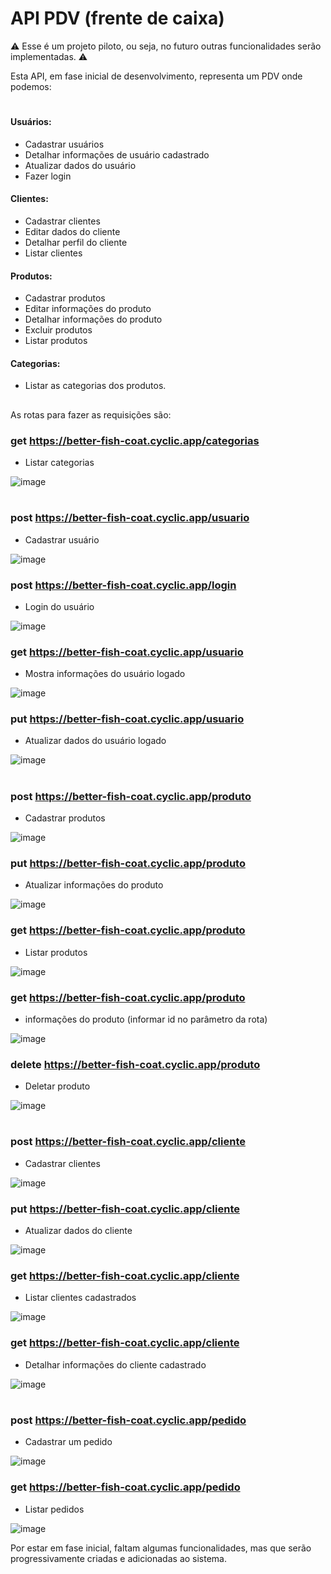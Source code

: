 # API PDV (frente de caixa)

⚠️ Esse é um projeto piloto, ou seja, no futuro outras funcionalidades serão implementadas. ⚠️

Esta API, em fase inicial de desenvolvimento, representa um PDV onde podemos:<br>

#

#### Usuários:

- Cadastrar usuários
- Detalhar informações de usuário cadastrado
- Atualizar dados do usuário
- Fazer login

#### Clientes:

- Cadastrar clientes
- Editar dados do cliente
- Detalhar perfil do cliente
- Listar clientes

#### Produtos:

- Cadastrar produtos
- Editar informações do produto
- Detalhar informações do produto
- Excluir produtos
- Listar produtos

#### Categorias:

- Listar as categorias dos produtos.

##

As rotas para fazer as requisições são:

### get https://better-fish-coat.cyclic.app/categorias<br>

- Listar categorias

![image](https://github.com/cubos-academy/desafio-backend-modulo-05-sistema-pdv-b2b-ifood-t10/assets/94409465/79aac015-93d4-4288-af8c-399390b33fdc)

#

### post https://better-fish-coat.cyclic.app/usuario<br>

- Cadastrar usuário

![image](https://github.com/cubos-academy/desafio-backend-modulo-05-sistema-pdv-b2b-ifood-t10/assets/94409465/c50ca167-28f9-4e9d-bfdc-ff05dd8a7e93)

### post https://better-fish-coat.cyclic.app/login<br>

- Login do usuário

![image](https://github.com/cubos-academy/desafio-backend-modulo-05-sistema-pdv-b2b-ifood-t10/assets/94409465/140903e4-6f9f-4366-b44e-db72f171984d)

### get https://better-fish-coat.cyclic.app/usuario<br>

- Mostra informações do usuário logado

![image](https://github.com/cubos-academy/desafio-backend-modulo-05-sistema-pdv-b2b-ifood-t10/assets/94409465/e4a1536e-226c-4126-979c-3570cf331226)

### put https://better-fish-coat.cyclic.app/usuario<br>

- Atualizar dados do usuário logado

![image](https://github.com/cubos-academy/desafio-backend-modulo-05-sistema-pdv-b2b-ifood-t10/assets/94409465/448cc2f9-4f52-4f2f-ada5-00196fd8769e)

#

### post https://better-fish-coat.cyclic.app/produto<br>

- Cadastrar produtos

![image](https://github.com/cubos-academy/desafio-backend-modulo-05-sistema-pdv-b2b-ifood-t10/assets/94409465/532008bc-b89d-4e4a-82cc-3ab9a4932c68)

### put https://better-fish-coat.cyclic.app/produto<br>

- Atualizar informações do produto

![image](https://github.com/cubos-academy/desafio-backend-modulo-05-sistema-pdv-b2b-ifood-t10/assets/94409465/38acf9bb-cb52-419c-a327-cd4b281a8aa3)

### get https://better-fish-coat.cyclic.app/produto<br>

- Listar produtos

![image](https://github.com/cubos-academy/desafio-backend-modulo-05-sistema-pdv-b2b-ifood-t10/assets/94409465/0cdbaeb4-1f1d-4eee-b8fd-c416c62e4abe)

### get https://better-fish-coat.cyclic.app/produto<br>

- informações do produto (informar id no parâmetro da rota)

![image](https://github.com/cubos-academy/desafio-backend-modulo-05-sistema-pdv-b2b-ifood-t10/assets/94409465/319171f4-6b9e-48ca-a302-104174bb92b9)

### delete https://better-fish-coat.cyclic.app/produto<br>

- Deletar produto

![image](https://github.com/cubos-academy/desafio-backend-modulo-05-sistema-pdv-b2b-ifood-t10/assets/94409465/d50cf0a3-3fba-4552-afa9-b81352394d43)

#

### post https://better-fish-coat.cyclic.app/cliente<br>

- Cadastrar clientes

![image](https://github.com/cubos-academy/desafio-backend-modulo-05-sistema-pdv-b2b-ifood-t10/assets/94409465/3ca9256a-8615-4fe9-bdc4-684174e5e5ef)

### put https://better-fish-coat.cyclic.app/cliente<br>

- Atualizar dados do cliente

![image](https://github.com/cubos-academy/desafio-backend-modulo-05-sistema-pdv-b2b-ifood-t10/assets/94409465/15846760-b6cb-42b6-a70a-7cd59cca85f5)

### get https://better-fish-coat.cyclic.app/cliente<br>

- Listar clientes cadastrados

![image](https://github.com/cubos-academy/desafio-backend-modulo-05-sistema-pdv-b2b-ifood-t10/assets/94409465/569c50b8-fdfe-4c21-a8ed-129650252518)

### get https://better-fish-coat.cyclic.app/cliente<br>

- Detalhar informações do cliente cadastrado

![image](https://github.com/cubos-academy/desafio-backend-modulo-05-sistema-pdv-b2b-ifood-t10/assets/94409465/7b35ac65-fbd7-4058-8905-cb504bd3229e)

#

### post https://better-fish-coat.cyclic.app/pedido<br>

- Cadastrar um pedido

![image](https://github.com/cubos-academy/desafio-backend-modulo-05-sistema-pdv-b2b-ifood-t10/assets/94409465/625c4494-f675-48df-af48-86d7f4c5ce66)

### get https://better-fish-coat.cyclic.app/pedido<br>

- Listar pedidos

![image](https://github.com/cubos-academy/desafio-backend-modulo-05-sistema-pdv-b2b-ifood-t10/assets/94409465/403f2c3b-7289-4e6c-ac4b-4e98abadbb6d)

Por estar em fase inicial, faltam algumas funcionalidades, mas que serão progressivamente criadas e adicionadas ao sistema.

